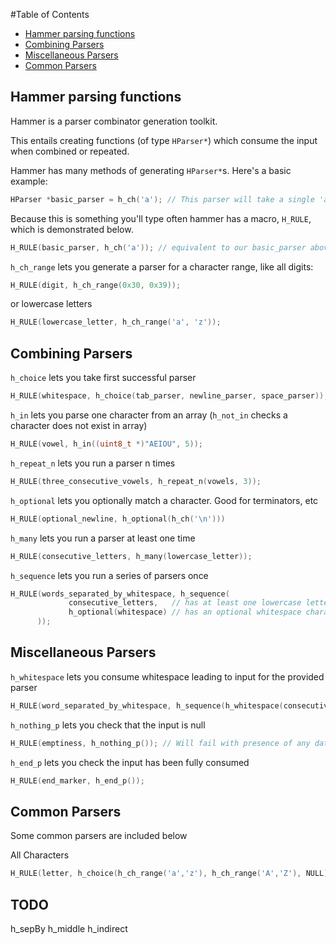 #Table of Contents

  * [Hammer parsing functions](#hammer-parsing-functions)
  * [Combining Parsers](#combining-parsers)
  * [Miscellaneous Parsers](#miscellaneous-parsers)
  * [Common Parsers](#common-parsers)

## Hammer parsing functions

Hammer is a parser combinator generation toolkit.

This entails creating functions (of type `HParser*`) which consume the input when combined or repeated.

Hammer has many methods of generating `HParser*`s. Here's a basic example:

```cpp
HParser *basic_parser = h_ch('a'); // This parser will take a single 'a' character.
```

Because this is something you'll type often hammer has a macro, `H_RULE`, which is demonstrated below.

```cpp
H_RULE(basic_parser, h_ch('a')); // equivalent to our basic_parser above
```

`h_ch_range` lets you generate a parser for a character range, like all digits:
```cpp
H_RULE(digit, h_ch_range(0x30, 0x39));
```
or lowercase letters
```cpp
H_RULE(lowercase_letter, h_ch_range('a', 'z'));
```


## Combining Parsers
`h_choice` lets you take first successful parser
```cpp
H_RULE(whitespace, h_choice(tab_parser, newline_parser, space_parser));
```

`h_in` lets you parse one character from an array (`h_not_in` checks a character does not exist in array)
```cpp
H_RULE(vowel, h_in((uint8_t *)"AEIOU", 5));
```

`h_repeat_n` lets you run a parser n times
```cpp
H_RULE(three_consecutive_vowels, h_repeat_n(vowels, 3));
```

`h_optional` lets you optionally match a character. Good for terminators, etc
```cpp
H_RULE(optional_newline, h_optional(h_ch('\n')))
```

`h_many` lets you run a parser at least one time
```cpp
H_RULE(consecutive_letters, h_many(lowercase_letter));
```
<!---
TODO h_many1 does what?
-->


`h_sequence` lets you run a series of parsers once
```cpp
H_RULE(words_separated_by_whitespace, h_sequence(
             consecutive_letters,   // has at least one lowercase letter
             h_optional(whitespace) // has an optional whitespace character
      ));
```

## Miscellaneous Parsers

`h_whitespace` lets you consume whitespace leading to input for the provided parser
```cpp
H_RULE(word_separated_by_whitespace, h_sequence(h_whitespace(consecutive_letters)));
```

`h_nothing_p` lets you check that the input is null
```cpp
H_RULE(emptiness, h_nothing_p()); // Will fail with presence of any data
```

`h_end_p` lets you check the input has been fully consumed
```cpp
H_RULE(end_marker, h_end_p());
```


## Common Parsers
Some common parsers are included below

All Characters
```cpp
H_RULE(letter, h_choice(h_ch_range('a','z'), h_ch_range('A','Z'), NULL));
```


## TODO
h_sepBy
h_middle
h_indirect

